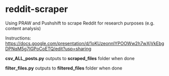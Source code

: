 # reddit-scraper
Using PRAW and Pushshift to scrape Reddit for research purposes (e.g. content analysis)

Instructions: https://docs.google.com/presentation/d/1oKUzeonnlYPOOWw2h7wXjVkEbgDPNqM5g7IGPoCoETQ/edit?usp=sharing

**csv_ALL_posts.py** outputs to **scraped_files** folder when done

**filter_files.py** outputs to **filtered_files** folder when done
